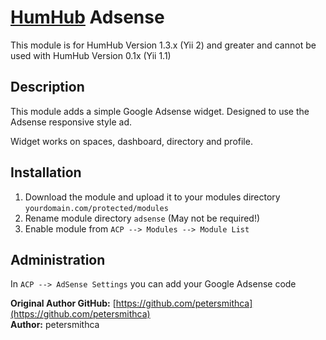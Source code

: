 # [HumHub](https://github.com/humhub/humhub) Adsense

This module is for HumHub Version 1.3.x (Yii 2) and greater and cannot be used with HumHub Version 0.1x (Yii 1.1)

## Description

This module adds a simple Google Adsense widget.  Designed to use the Adsense responsive style ad.

Widget works on spaces, dashboard, directory and profile.

## Installation
1. Download the module and upload it to your modules directory `yourdomain.com/protected/modules`
2. Rename module directory `adsense` (May not be required!)
3. Enable module from `ACP --> Modules --> Module List`


## Administration

In `ACP --> AdSense Settings` you can add your Google Adsense code

__Original Author GitHub:__ [https://github.com/petersmithca](https://github.com/petersmithca)    
__Author:__ petersmithca    
